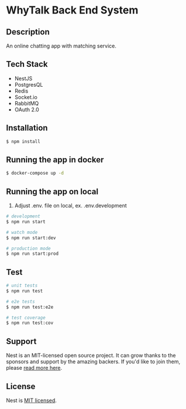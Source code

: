 # WhyTalk Back End System 
## Description
An online chatting app with matching service.

## Tech Stack
- NestJS
- PostgresQL
- Redis
- Socket.io
- RabbitMQ
- OAuth 2.0

## Installation

```bash
$ npm install
```

## Running the app in docker
```bash
$ docker-compose up -d
```

## Running the app on local
1. Adjust .env.<enviroment> file on local, ex. .env.development
```bash
# development
$ npm run start

# watch mode
$ npm run start:dev

# production mode
$ npm run start:prod
```

## Test

```bash
# unit tests
$ npm run test

# e2e tests
$ npm run test:e2e

# test coverage
$ npm run test:cov
```

## Support

Nest is an MIT-licensed open source project. It can grow thanks to the sponsors and support by the amazing backers. If you'd like to join them, please [read more here](https://docs.nestjs.com/support).

## License

Nest is [MIT licensed](LICENSE).
